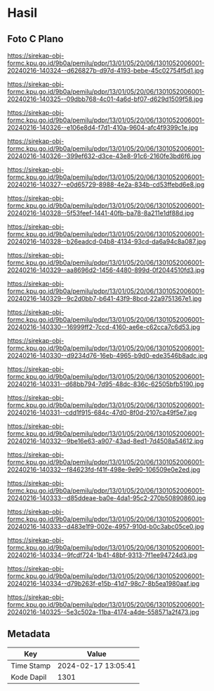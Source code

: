 # Hasil

## Foto C Plano

https://sirekap-obj-formc.kpu.go.id/9b0a/pemilu/pdpr/13/01/05/20/06/1301052006001-20240216-140324--d626827b-d97d-4193-bebe-45c02754f5d1.jpg

https://sirekap-obj-formc.kpu.go.id/9b0a/pemilu/pdpr/13/01/05/20/06/1301052006001-20240216-140325--09dbb768-4c01-4a6d-bf07-d629d1509f58.jpg

https://sirekap-obj-formc.kpu.go.id/9b0a/pemilu/pdpr/13/01/05/20/06/1301052006001-20240216-140326--e106e8d4-f7d1-410a-9604-afc4f9399c1e.jpg

https://sirekap-obj-formc.kpu.go.id/9b0a/pemilu/pdpr/13/01/05/20/06/1301052006001-20240216-140326--399ef632-d3ce-43e8-91c6-2160fe3bd6f6.jpg

https://sirekap-obj-formc.kpu.go.id/9b0a/pemilu/pdpr/13/01/05/20/06/1301052006001-20240216-140327--e0d65729-8988-4e2a-834b-cd53ffebd6e8.jpg

https://sirekap-obj-formc.kpu.go.id/9b0a/pemilu/pdpr/13/01/05/20/06/1301052006001-20240216-140328--5f53feef-1441-40fb-ba78-8a211e1df88d.jpg

https://sirekap-obj-formc.kpu.go.id/9b0a/pemilu/pdpr/13/01/05/20/06/1301052006001-20240216-140328--b26eadcd-04b8-4134-93cd-da6a94c8a087.jpg

https://sirekap-obj-formc.kpu.go.id/9b0a/pemilu/pdpr/13/01/05/20/06/1301052006001-20240216-140329--aa8696d2-1456-4480-899d-0f2044510fd3.jpg

https://sirekap-obj-formc.kpu.go.id/9b0a/pemilu/pdpr/13/01/05/20/06/1301052006001-20240216-140329--9c2d0bb7-b641-43f9-8bcd-22a9751367e1.jpg

https://sirekap-obj-formc.kpu.go.id/9b0a/pemilu/pdpr/13/01/05/20/06/1301052006001-20240216-140330--16999ff2-7ccd-4160-ae6e-c62cca7c6d53.jpg

https://sirekap-obj-formc.kpu.go.id/9b0a/pemilu/pdpr/13/01/05/20/06/1301052006001-20240216-140330--d9234d76-16eb-4965-b9d0-ede3546b8adc.jpg

https://sirekap-obj-formc.kpu.go.id/9b0a/pemilu/pdpr/13/01/05/20/06/1301052006001-20240216-140331--d68bb794-7d95-48dc-836c-62505bfb5190.jpg

https://sirekap-obj-formc.kpu.go.id/9b0a/pemilu/pdpr/13/01/05/20/06/1301052006001-20240216-140331--cdd1f915-684c-47d0-8f0d-2107ca49f5e7.jpg

https://sirekap-obj-formc.kpu.go.id/9b0a/pemilu/pdpr/13/01/05/20/06/1301052006001-20240216-140332--9be16e63-a907-43ad-8ed1-7d4508a54612.jpg

https://sirekap-obj-formc.kpu.go.id/9b0a/pemilu/pdpr/13/01/05/20/06/1301052006001-20240216-140332--f84623fd-f41f-498e-9e90-106509e0e2ed.jpg

https://sirekap-obj-formc.kpu.go.id/9b0a/pemilu/pdpr/13/01/05/20/06/1301052006001-20240216-140333--d85ddeae-ba0e-4da1-95c2-270b50890860.jpg

https://sirekap-obj-formc.kpu.go.id/9b0a/pemilu/pdpr/13/01/05/20/06/1301052006001-20240216-140333--d483e1f9-002e-4957-910d-b0c3abc05ce0.jpg

https://sirekap-obj-formc.kpu.go.id/9b0a/pemilu/pdpr/13/01/05/20/06/1301052006001-20240216-140334--9fcdf724-1b41-48bf-9313-7f1ee94724d3.jpg

https://sirekap-obj-formc.kpu.go.id/9b0a/pemilu/pdpr/13/01/05/20/06/1301052006001-20240216-140334--d79b263f-e15b-41d7-98c7-8b5ea1980aaf.jpg

https://sirekap-obj-formc.kpu.go.id/9b0a/pemilu/pdpr/13/01/05/20/06/1301052006001-20240216-140325--5e3c502a-11ba-4174-a4de-558571a2f473.jpg


## Metadata

| Key        | Value               |
| ---------- | ------------------- |
| Time Stamp | 2024-02-17 13:05:41 |
| Kode Dapil | 1301                |



